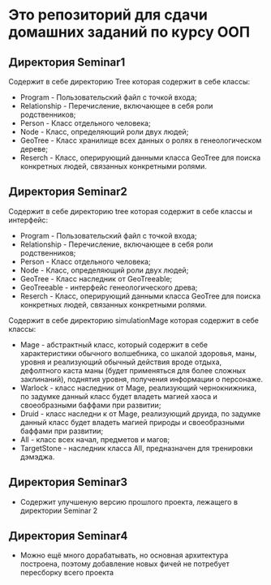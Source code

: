 # Это репозиторий для сдачи домашних заданий по курсу ООП 

## Директория Seminar1
Содержит в себе директорию Tree которая содержит в себе классы:
* Program - Пользовательский файл с точкой входа;
* Relationship - Перечисление, включающее в себя роли родственников;
* Person - Класс отдельного человека;
* Node - Класс, определяющий роли двух людей;
* GeoTree - Класс хранилище всех данных о ролях в генеологическом дереве;
* Reserch - Класс, оперирующий данными класса GeoTree для поиска конкретных людей, связанных конкретными ролями. 

## Директория Seminar2
Содержит в себе директорию tree которая содержит в себе классы и интерфейс:
* Program - Пользовательский файл с точкой входа;
* Relationship - Перечисление, включающее в себя роли родственников;
* Person - Класс отдельного человека;
* Node - Класс, определяющий роли двух людей;
* GeoTree - Класс наследник от GeoTreeable;
* GeoTreeable - интерфейс генеологического древа;
* Reserch - Класс, оперирующий данными класса GeoTree для поиска конкретных людей, связанных конкретными ролями. 

Содержит в себе директорию simulationMage которая содержит в себе классы:
* Mage - абстрактный класс, который содержит в себе характеристики обычного волшебника, со шкалой здоровья, маны, уровня и реализующий обычный действия вроде отдыха, дефолтного каста маны (будет применяться для более сложных заклинаний), поднятия уровня, получения информации о персонаже.
* Warlock - класс наследник от Mage, реализующий чернокнижника, по задумке данный класс будет владеть магией хаоса и своеобразными баффами при развитии;
* Druid - класс наследни к от Mage, реализующий друида, по задумке данный класс будет владеть магией природы и своеобразными баффами при развитии;
* All - класс всех начал, предметов и магов;
* TargetStone - наследник класса All, предназначен для тренировки дэмэджа.

## Директория Seminar3

* Содержит улучшеную версию прошлого проекта, лежащего в директории Seminar 2

## Директория Seminar4

* Можно ещё много дорабатывать, но основная архитектура построена, поэтому добавление новых фичей не потребует пересборку всего проекта